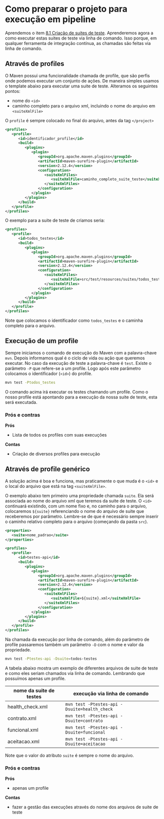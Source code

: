 # Como preparar o projeto para execução em pipeline

Aprendemos o item [8.1 Criação de suites de teste](8.1-Criação-de-suites-de-teste). Aprenderemos agora a como executar estas suites de teste via linha de comando. Isso porque, em qualquer ferramenta de integração contínua, as chamadas são feitas via linha de comando.

## Através de profiles

O Maven possui uma funcionalidade chamada de profile, que são perfis onde podemos executar um conjunto de ações. De maneira simples usamos o template abaixo para executar uma suite de teste. Alteramos os seguintes pontos:
* nome do `<id>`
* caminho completo para o arquivo xml, incluindo o nome do arquivo em `<suiteXmlFile>`

O `profile` é sempre colocado no final do arquivo, antes da tag `</project>`

```xml
<profiles>
   <profile>
      <id>identificador_profile</id>
      <build>
         <plugins>
            <plugin>
               <groupId>org.apache.maven.plugins</groupId>
               <artifactId>maven-surefire-plugin</artifactId>
               <version>2.12.4</version>
               <configuration>
                  <suiteXmlFiles>
                     <suiteXmlFile>caminho_completo_suite_teste</suiteXmlFile>
                  </suiteXmlFiles>
               </configuration>
            </plugin>
         </plugins>
      </build>
   </profile>
</profiles>
```

O exemplo para a suite de teste de criamos seria:

```xml
<profiles>
   <profile>
      <id>todos_testes</id>
      <build>
         <plugins>
            <plugin>
               <groupId>org.apache.maven.plugins</groupId>
               <artifactId>maven-surefire-plugin</artifactId>
               <version>2.12.4</version>
               <configuration>
                  <suiteXmlFiles>
                     <suiteXmlFile>src/test/resources/suites/todos_testes.xml</suiteXmlFile>
                  </suiteXmlFiles>
               </configuration>
            </plugin>
         </plugins>
      </build>
   </profile>
</profiles>
```

Note que colocamos o identificador como `todos_testes` e o caminha completo para o arquivo.

## Execução de um profile

Sempre iniciamos o comando de execução do Maven com a palavra-chave `mvn`. Depois informamos qual é o ciclo de vida ou ação que queremos executar. No caso da execução de teste a palavra-chave é `test`. 
Existe o parâmetro `-P` que refere-se a um profile. Logo após este parâmetro colocamos o identificador (`<id>`) do profile.

```bash
mvn test -Ptodos_testes
```

O comando acima irá executar os testes chamando um profile. Como o nosso profile está apontando para a execução da nossa suite de teste, esta será executada.

### Prós e contras

**Prós**
* Lista de todos os profiles com suas execuções

**Contas**
* Criação de diversos profiles para execução

## Através de profile genérico

A solução acima é boa e funciona, mas praticamente o que muda é o `<id>` e o local do arquivo que está na tag `<suiteXmlFile>`.

O exemplo abaixo tem primeiro uma propriedade chamada `suite`. Ela será associada ao nome do arquivo xml que teremos da suite de teste. O `<id>` continuará existindo, com um nome fixo e, no caminho para o arquivo, colocaremos `${suite}` referenciando o nome do arquivo de suite que receberemos por parâmetro. 
Lembre-se de que é necessário sempre inserir o caminho relativo completo para o arquivo (começando da pasta `src`).

```xml
<properties>
   <suite>nome_padrao</suite>
</properties>

<profiles>
   <profile>
      <id>testes-api</id>
      <build>
         <plugins>
            <plugin>
               <groupId>org.apache.maven.plugins</groupId>
               <artifactId>maven-surefire-plugin</artifactId>
               <version>2.12.4</version>
               <configuration>
                  <suiteXmlFiles>
                     <suiteXmlFile>${suite}.xml</suiteXmlFile>
                  </suiteXmlFiles>
               </configuration>
            </plugin>
         </plugins>
      </build>
   </profile>
</profiles>
```

Na chamada da execução por linha de comando, além do parâmetro de profile passaremos também um parâmetro `-D` com o nome e valor da propriedade.

```bash
mvn test -Ptestes-api -Dsuite=todos-testes
```

A tabela abaixo mostra um exemplo de diferentes arquivos de suite de teste e como eles seriam chamados via linha de comando. Lembrando que possuímos apenas um profile.

| nome da suite de testes | execução via linha de comando | 
|-------------------------|-------------------------------|
| health_check.xml        | `mvn test -Ptestes-api -Dsuite=health_check` |
| contrato.xml        | `mvn test -Ptestes-api -Dsuite=contrato` |
| funcional.xml        | `mvn test -Ptestes-api -Dsuite=funcional` |
| aceitacao.xml        | `mvn test -Ptestes-api -Dsuite=aceitacao` |

Note que o valor do atributo `suite` é sempre o nome do arquivo.

### Prós e contras

**Prós**
* apenas um profile

**Contas**
* fazer a gestão das execuções através do nome dos arquivos de suite de teste

